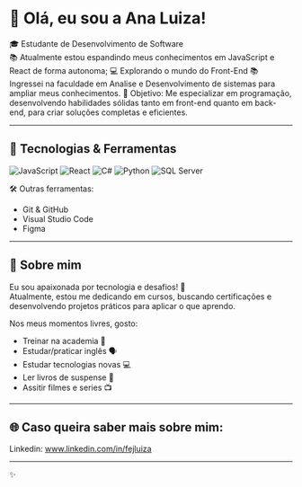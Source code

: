 # 👋 Olá, eu sou a Ana Luiza!

🎓 Estudante de Desenvolvimento de Software  
📚 Atualmente estou espandindo meus conhecimentos em JavaScript e React de forma autonoma;
💻 Explorando o mundo do Front-End
📚 Ingressei na faculdade em Analise e Desenvolvimento de sistemas para ampliar meus conhecimentos.
🎯 Objetivo: Me especializar em programação, desenvolvendo habilidades sólidas tanto em front-end quanto em back-end, para criar soluções completas e eficientes.

---

## 🚀 Tecnologias & Ferramentas

![JavaScript](https://img.shields.io/badge/-JavaScript-F7DF1E?logo=javascript&logoColor=black&style=flat)
![React](https://img.shields.io/badge/-React-61DAFB?logo=react&logoColor=black&style=flat)
![C#](https://img.shields.io/badge/-C%23-239120?logo=c-sharp&logoColor=white&style=flat)
![Python](https://img.shields.io/badge/-Python-3776AB?logo=python&logoColor=white&style=flat)
![SQL Server](https://img.shields.io/badge/-SQL%20Server-CC2927?logo=microsoft-sql-server&logoColor=white&style=flat)

🛠️ Outras ferramentas:
- Git & GitHub
- Visual Studio Code
- Figma

---

## 🌟 Sobre mim

Eu sou apaixonada por tecnologia e desafios! 🚀  
Atualmente, estou me dedicando em cursos, buscando certificações e desenvolvendo projetos práticos para aplicar o que aprendo.

Nos meus momentos livres, gosto:
- Treinar na academia 💪
- Estudar/praticar inglês 🗣️
- Estudar tecnologias novas 💻
- Ler livros de suspense 📖
- Assitir filmes e series 📺

---

## 🌐 Caso queira saber mais sobre mim:

Linkedin: www.linkedin.com/in/fejluiza

---

✨ 
